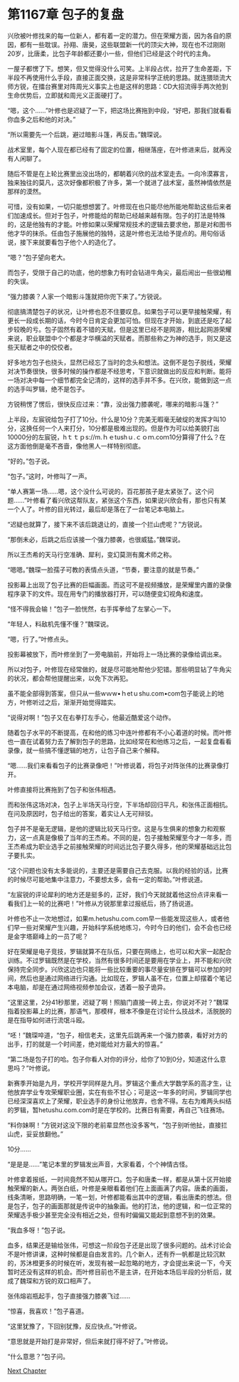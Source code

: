 # 第1167章 包子的复盘

兴欣被叶修找来的每一位新人，都有着一定的潜力。但在荣耀方面，因为各自的原因，都有一些耽误。孙翔、唐昊，这些联盟新一代的顶尖大神，现在也不过刚刚20岁，比唐柔，比包子年龄都还要小一些，但他们已经是这个时代的主角。

一屋子都愣了下。想笑，但又觉得没什么可笑。上半段占优，拉开了生命差距，下半段不再使用什么手段，直接正面交换，这是非常科学正统的思路。就连猥琐流大师方锐，在擂台赛里对阵周光义事实上也是这样的思路：CD大招流得手两次抢到生命优势后，立即就和周光义正面硬打了。

“嗯，这个……”叶修也是迟疑了一下，把这场比赛拖到中段，“好吧，那我们就看看你血多之后和他的对决。”

“所以需要先一个后跳，避过暗影斗篷，再反击。”魏琛说。

战术室里，每个人现在都已经有了固定的位置，相继落座，在叶修进来后，就再没有人闲聊了。

随后不管是在上轮比赛里出没出场的，都朝着兴欣的战术室走去。一向冷漠寡言，独来独往的莫凡，这次好像都积极了许多，第一个就进了战术室，虽然神情依然是那样的漠然。

可惜，没有如果，一切只能想想罢了。叶修现在也只能尽他所能地帮助这些后来者们加速成长。但对于包子，叶修能给的帮助已经越来越有限。包子的打法是特殊的，这是他独有的才能。叶修如果以荣耀常规技术的逻辑去要求他，那是对和图书他才华的抹杀。任由包子施展他的独特，这是叶修也无法给予提点的。用句俗话说，接下来就要看包子他个人的造化了。

“嗯？”包子望向老大。

而包子，受限于自己的功底，他的想象力有时会钻进牛角尖，最后闹出一些很幼稚的失误。

“强力膝袭？人家一个暗影斗篷就把你兜下来了。”方锐说。

彻底搞清楚包子的状况，让叶修也忍不住要叹息。如果包子可以更早接触荣耀，有更长一段成长期的话，今时今日肯定会更加可怕。但现在才开始，到底还是吃了起步较晚的亏。包子固然有着不错的天赋，但是这里已经不是网游，相比起网游荣耀来说，职业联盟中个个都是才华横溢的天赋者。而那些称之为神的选手，则又是这些天赋者之中的佼佼者。

好多地方包子也挠头，显然已经忘了当时的念头和想法。这倒不是包子脱线，荣耀对决节奏很快，很多时候的操作都是不经思考，下意识就做出的反应和判断。能将一场对决中每一个细节都完全记清的，这样的选手并不多。在兴欣，能做到这一点的选手叫罗辑，绝不是包子。

方锐稍愣了愣后，很快反应过来：“靠，没出强力膝袭呢，哪来的暗影斗篷？”

上半段，左宸锐给包子打了10分。什么是10分？完美无暇毫无破绽的发挥才叫10分，这换任何一个人来打分，10分都是极难出现的。但是作为可以给美貌打出10000分的左宸锐，hｔｔｐs://m.ｈｅtushｕ.ｃｏｍ.coｍ10分算得了什么？在这方面他倒是毫不吝啬，像他黑人一样特别彻底。

“好的。”包子说。

“包子。”这时，叶修叫了一声。

“单人赛第一场……嗯，这个没什么可说的，百花那孩子是太紧张了。这个问题……”叶修看了看兴欣这帮队友，紧张这个东西，如果说兴欣会有，那也只有某一个人了。叶修的目光转过，最后却是落在了一台笔记本电脑上。

“迟疑也就算了，接下来不该后跳退让的，直接一个拦山虎呢？”方锐说。

“那倒未必，后跳之后应该接一个强力膝袭，也很威猛。”魏琛说。

所以王杰希的天马行空准确、犀利，变幻莫测有魔术师之称。

“嗯嗯。”魏琛一脸孺子可教的表情点头道，“节奏，要注意的就是节奏。”

投影幕上出现了包子比赛的巨幅画面。而这可不是视频播放，是荣耀里内置的录像程序录下的文件。现在用专门的播放器打开，可以随便变幻视角和速度。

“怪不得我会输！”包子一脸恍然，右手挥拳给了左掌心一下。

“年轻人，料敌机先懂不懂？”魏琛说。

“嗯，行了。”叶修点头。

投影幕被放下，而叶修坐到了一旁电脑前，开始将上一场比赛的录像给调出来。

所以对包子，叶修现在经常做的，就是尽可能地帮他少犯错。那些明显钻了牛角尖的状况，都会帮他提醒出来，以免下次再犯。

虽不能全部得到答案，但只从一些wｗw•ｈetｕshu.com•com包子能说上的地方，叶修听过之后，渐渐开始觉得踏实。

“说得对啊！”包子又在右拳打左手心，他最近酷爱这个动作。

随着包子水平的不断提高，在和他的练习中连叶修都有不小心着道的时候。而叶修也一直在试着努力去了解到包子的思路，比如经常在和他练习之后，一起复盘看看录像，就一些搞不懂逻辑的地方，让包子自己来个解释。

“嗯……我们来看看包子的比赛录像吧！”叶修说着，将包子对阵张伟的比赛录像打开。

叶修直接将比赛拖到了包子和张伟相遇。

而和张伟这场对决，包子上半场天马行空，下半场却回归平凡，和张伟正面相抗。在问及原因时，包子给出的答案，着实让人无可辩驳。

包子并不是毫无逻辑，是他的逻辑比较天马行空。这是与生俱来的想象力和观察力，这一点真是像极了当年的王杰希。不同的是，包子接触荣耀至今才一年多，而王杰希成为职业选手之前接触荣耀的时间远比包子要久得多，他的荣耀基础远比包子要扎实。

“这个问题也没有太多能说的，主要还是需要自己去克服。以我的经验的话，比赛的时候尽可能地集中注意力，不要想太多，会有一定的帮助。”叶修说道。

“左宸锐的评论犀利的地方还是挺多的，正好，我们今天就就着他这份点评来看一看我们上一轮的比赛吧！”叶修从方锐那里拿过报纸后，扬了扬说道。

叶修也不止一次地想过，如果m.hetushu.com.com早一些能发现这些人，或者他们早一些对荣耀产生兴趣，开始科学系统地练习，今时今日的他们，会不会也已经是金字塔巅峰上的一员了呢？

好在荣耀是电子竞技，罗辑就算不在队伍，只要在网络上，也可以和大家一起配合训练。不过罗辑既然是在学校，当然有很多时间还是要用在学业上，并不能和兴欣保持完全同步。兴欣这边也只能将一些比较重要的事尽量安排在罗辑可以参加的时间，然后也是通过网络进行沟通。比如现在，罗辑人虽不在，位置上却摆着个笔记本电脑，却是在通过网络视频参加会议，透着一股子诡异。

“这里这里，2分41秒那里，迟疑了啊！照脑门直接一砖上去，你说对不对？”魏琛指着投影幕上的比赛，那语气，那模样，根本不像是在讨论什么技战术，活脱脱的是在指导如何进行流氓斗殴。

“呸！”魏琛啐道，“包子，相信老夫，这里先后跳再来一个强力膝袭，看好对方的出手，打的就是一个时间差，绝对能给对方最大的惊喜。”

“第二场是包子打的哈。包子你看人对你的评分，给你了10到0分，知道这什么意思吗？”叶修说。

新赛季开始是九月，学校开学同样是九月。罗辑这个重点大学数学系的高才生，让他放弃学业专攻荣耀职业圈，实在有些不甘心；可是这一年多的时间，罗辑同学也已经深深喜欢上了荣耀，职业选手的身份让他放弃，也舍不得。左右为难两头纠结的罗辑，暂hetushu.com.com时是在学校的。比赛日有需要，再自己飞往赛场。

“料你妹啊！”方锐对这没下限的老前辈显然也没多客气，“包子别听他扯，直接拦山虎，妥妥放翻他。”

10分……

“是是是……”笔记本里的罗辑发出声音，大家看着，个个神情古怪。

叶修拿着报纸，一时间竟然不知从哪开口。包子和唐柔一样，都是从第十区开始接触荣耀的新人。两张白纸，叶修是亲眼看着他们在上面画满了内容。唐柔的画面，线条清晰，思路明确，一笔一划，叶修都能看出其中的逻辑，看出唐柔的想法。但是包子，包子的画面那就是传说中的抽象画。他的打法，他的逻辑，和一位正常的荣耀选手极少甚至完全没有相近之处，但有时偏偏又能起到意想不到的效果。

“我血多呀！”包子说。

血多，结果还是输给张伟，可想这一阶段包子还是出现了很多问题的。战术讨论会不是叶修讲课，这种时候都是自由发言的。几个新人，还有乔一帆都是比较沉默的，苏沐橙更多的时候在听，发现有被一起忽略的地方，才会提出来说一下，今天暂时还没有这样的机会。而叶修目前也不是主讲，在开始本场后半段的分析后，就成了魏琛和方锐的双口相声了。

张伟熔岩瓶起手，包子直接强力膝袭飞过……

“惊喜，我喜欢！”包子喜道。

“这里犹豫了，下回别犹豫，反应快点。”叶修说。

“意思就是开始打是非常好，但后来就打得不好了。”叶修说。

“什么意思？”包子问。



[Next Chapter](%E7%AC%AC1168%E7%AB%A0%20%E6%9C%80%E5%A5%BD%E7%9A%84%E9%80%89%E6%8B%A9.md)